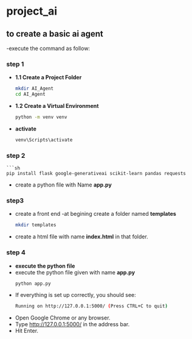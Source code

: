 # project_ai
## to create a basic ai agent
-execute the command as follow:
### **step 1**
- **1.1 Create a Project Folder**
  ```sh
  mkdir AI_Agent
  cd AI_Agent
- **1.2 Create a Virtual Environment**
   ```sh
   python -m venv venv
 - **activate**
    ```sh
    venv\Scripts\activate
### **step 2**
    ```sh
    pip install flask google-generativeai scikit-learn pandas requests
- create a python file with Name **app.py**
### **step3**
- create a front end
-at begining create a folder named **templates**
  ```sh
  mkdir templates
- create a html file with name **index.html** in that folder.
### **step 4**
- **execute the python file**
- execute the python file given with name **app.py**
   ```sh
   python app.py
- If everything is set up correctly, you should see:
  ```sh
  Running on http://127.0.0.1:5000/ (Press CTRL+C to quit)
- Open Google Chrome or any browser.
- Type http://127.0.0.1:5000/ in the address bar.
- Hit Enter.




 

   
 

